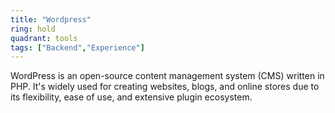 ```yaml
---
title: "Wordpress"
ring: hold
quadrant: tools
tags: ["Backend","Experience"]
---
```


WordPress is an open-source content management system (CMS) written in PHP. It's widely used for creating websites, blogs, and online stores due to its flexibility, ease of use, and extensive plugin ecosystem.